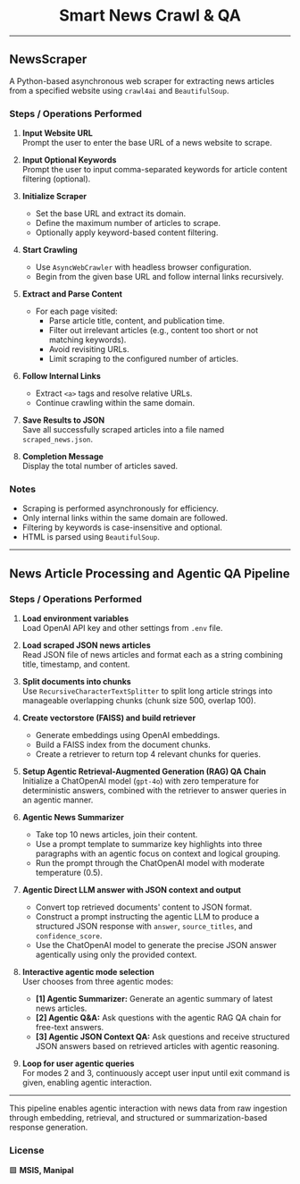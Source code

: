 <center>

# **Smart News Crawl & QA**

</center>

---

## NewsScraper

A Python-based asynchronous web scraper for extracting news articles from a specified website using `crawl4ai` and `BeautifulSoup`.

### Steps / Operations Performed

1. **Input Website URL**  
   Prompt the user to enter the base URL of a news website to scrape.

2. **Input Optional Keywords**  
   Prompt the user to input comma-separated keywords for article content filtering (optional).

3. **Initialize Scraper**  
   - Set the base URL and extract its domain.
   - Define the maximum number of articles to scrape.
   - Optionally apply keyword-based content filtering.

4. **Start Crawling**  
   - Use `AsyncWebCrawler` with headless browser configuration.
   - Begin from the given base URL and follow internal links recursively.

5. **Extract and Parse Content**  
   - For each page visited:
     - Parse article title, content, and publication time.
     - Filter out irrelevant articles (e.g., content too short or not matching keywords).
     - Avoid revisiting URLs.
     - Limit scraping to the configured number of articles.

6. **Follow Internal Links**  
   - Extract `<a>` tags and resolve relative URLs.
   - Continue crawling within the same domain.

7. **Save Results to JSON**  
   Save all successfully scraped articles into a file named `scraped_news.json`.

8. **Completion Message**  
   Display the total number of articles saved.

### Notes

- Scraping is performed asynchronously for efficiency.
- Only internal links within the same domain are followed.
- Filtering by keywords is case-insensitive and optional.
- HTML is parsed using `BeautifulSoup`.

-------------------------------------------------------------------------------------------------------

## News Article Processing and Agentic QA Pipeline

### Steps / Operations Performed

1. **Load environment variables**  
   Load OpenAI API key and other settings from `.env` file.

2. **Load scraped JSON news articles**  
   Read JSON file of news articles and format each as a string combining title, timestamp, and content.

3. **Split documents into chunks**  
   Use `RecursiveCharacterTextSplitter` to split long article strings into manageable overlapping chunks (chunk size 500, overlap 100).

4. **Create vectorstore (FAISS) and build retriever**  
   - Generate embeddings using OpenAI embeddings.  
   - Build a FAISS index from the document chunks.  
   - Create a retriever to return top 4 relevant chunks for queries.

5. **Setup Agentic Retrieval-Augmented Generation (RAG) QA Chain**  
   Initialize a ChatOpenAI model (`gpt-4o`) with zero temperature for deterministic answers, combined with the retriever to answer queries in an agentic manner.

6. **Agentic News Summarizer**  
   - Take top 10 news articles, join their content.  
   - Use a prompt template to summarize key highlights into three paragraphs with an agentic focus on context and logical grouping.  
   - Run the prompt through the ChatOpenAI model with moderate temperature (0.5).

7. **Agentic Direct LLM answer with JSON context and output**  
   - Convert top retrieved documents' content to JSON format.  
   - Construct a prompt instructing the agentic LLM to produce a structured JSON response with `answer`, `source_titles`, and `confidence_score`.  
   - Use the ChatOpenAI model to generate the precise JSON answer agentically using only the provided context.

8. **Interactive agentic mode selection**  
   User chooses from three agentic modes:  
   - **[1] Agentic Summarizer:** Generate an agentic summary of latest news articles.  
   - **[2] Agentic Q&A:** Ask questions with the agentic RAG QA chain for free-text answers.  
   - **[3] Agentic JSON Context QA:** Ask questions and receive structured JSON answers based on retrieved articles with agentic reasoning.

9. **Loop for user agentic queries**  
   For modes 2 and 3, continuously accept user input until exit command is given, enabling agentic interaction.

---

This pipeline enables agentic interaction with news data from raw ingestion through embedding, retrieval, and structured or summarization-based response generation.

### License
🟩 **MSIS, Manipal**

